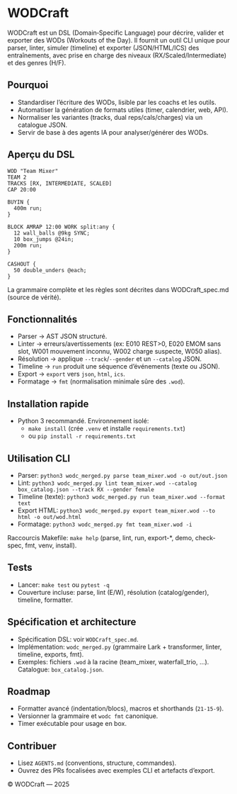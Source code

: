 # WODCraft

WODCraft est un DSL (Domain‑Specific Language) pour décrire, valider et exporter des WODs (Workouts of the Day). Il fournit un outil CLI unique pour parser, linter, simuler (timeline) et exporter (JSON/HTML/ICS) des entraînements, avec prise en charge des niveaux (RX/Scaled/Intermediate) et des genres (H/F).

## Pourquoi
- Standardiser l’écriture des WODs, lisible par les coachs et les outils.
- Automatiser la génération de formats utiles (timer, calendrier, web, API).
- Normaliser les variantes (tracks, dual reps/cals/charges) via un catalogue JSON.
- Servir de base à des agents IA pour analyser/générer des WODs.

## Aperçu du DSL
```wod
WOD "Team Mixer"
TEAM 2
TRACKS [RX, INTERMEDIATE, SCALED]
CAP 20:00

BUYIN {
  400m run;
}

BLOCK AMRAP 12:00 WORK split:any {
  12 wall_balls @9kg SYNC;
  10 box_jumps @24in;
  200m run;
}

CASHOUT {
  50 double_unders @each;
}
```
La grammaire complète et les règles sont décrites dans WODCraft_spec.md (source de vérité).

## Fonctionnalités
- Parser → AST JSON structuré.
- Linter → erreurs/avertissements (ex: E010 REST>0, E020 EMOM sans slot, W001 mouvement inconnu, W002 charge suspecte, W050 alias).
- Résolution → applique `--track`/`--gender` et un `--catalog` JSON.
- Timeline → `run` produit une séquence d’événements (texte ou JSON).
- Export → `export` vers `json`, `html`, `ics`.
- Formatage → `fmt` (normalisation minimale sûre des `.wod`).

## Installation rapide
- Python 3 recommandé. Environnement isolé:
  - `make install` (crée `.venv` et installe `requirements.txt`)
  - ou `pip install -r requirements.txt`

## Utilisation CLI
- Parser: `python3 wodc_merged.py parse team_mixer.wod -o out/out.json`
- Lint: `python3 wodc_merged.py lint team_mixer.wod --catalog box_catalog.json --track RX --gender female`
- Timeline (texte): `python3 wodc_merged.py run team_mixer.wod --format text`
- Export HTML: `python3 wodc_merged.py export team_mixer.wod --to html -o out/wod.html`
- Formatage: `python3 wodc_merged.py fmt team_mixer.wod -i`

Raccourcis Makefile: `make help` (parse, lint, run, export-*, demo, check-spec, fmt, venv, install).

## Tests
- Lancer: `make test` ou `pytest -q`
- Couverture incluse: parse, lint (E/W), résolution (catalog/gender), timeline, formatter.

## Spécification et architecture
- Spécification DSL: voir `WODCraft_spec.md`.
- Implémentation: `wodc_merged.py` (grammaire Lark + transformer, linter, timeline, exports, fmt).
- Exemples: fichiers `.wod` à la racine (team_mixer, waterfall_trio, …). Catalogue: `box_catalog.json`.

## Roadmap
- Formatter avancé (indentation/blocs), macros et shorthands (`21-15-9`).
- Versionner la grammaire et `wodc fmt` canonique.
- Timer exécutable pour usage en box.

## Contribuer
- Lisez `AGENTS.md` (conventions, structure, commandes).
- Ouvrez des PRs focalisées avec exemples CLI et artefacts d’export.

© WODCraft — 2025
